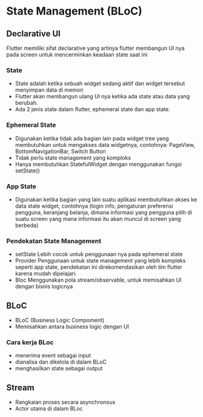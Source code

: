 # State Management (BLoC)

## Declarative UI
Flutter memiliki sifat declarative yang artinya flutter membangun UI nya pada screen untuk mencerminkan keadaan state saat ini 

### State 
- State adalah ketika sebuah widget sedang aktif dan widget tersebut menyimpan data di memori
- Flutter akan membangun ulang UI nya ketika ada state atau data yang berubah.
- Ada 2 jenis state dalam flutter, ephemeral state dan app state.

### Ephemeral State
- Digunakan ketika tidak ada bagian lain pada widget tree yang membutuhkan untuk mengakses data widgetnya, contohnya: PageView, BottomNavigationBar, Switch Button
- Tidak perlu state management yang komploks
- Hanya membutuhkan StatefulWidget dengan menggunakan fungsi setState()

### App State
- Digunakan ketika bagian yang lain suatu aplikasi membutuhkan akses ke data state widget, contohnya (login info, pengaturan preferensi pengguna, keranjang belanja, dimana informasi yang pengguna pilih di suatu screen yang mana informasi itu akan muncul di screen yang berbeda)

### Pendekatan State Management
- setState 
  Lebih cocok untuk penggunaan nya pada ephemeral state
- Provider
  Penggunaan untuk state management yang lebih kompleks seperti app state, pendekatan ini direkomendasikan oleh tim flutter karena mudah dipelajari.
- Bloc
  Menggunakan pola stream/observable, untuk memisahkan UI dengan bisnis logicnya

## BLoC
- BLoC (Business Logic Compoment)
- Memisahkan antara business logic dengan UI

### Cara kerja BLoc
- menerima event sebagai input
- dianalisa dan dikelola di dalam BLoC
- menghasilkan state sebagai output

## Stream
- Rangkaian proses secara asynchronous
- Actor utama di dalam BLoc

